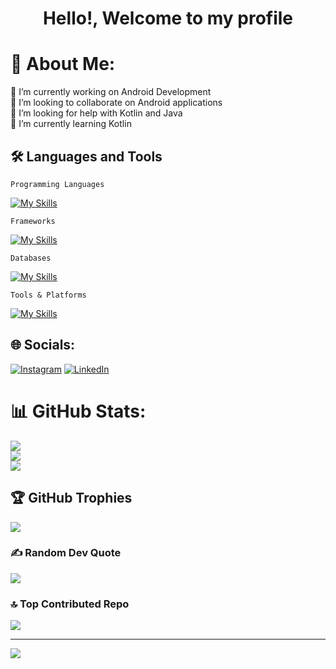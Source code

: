 <h1>
 <p align="center">
 Hello!, Welcome to my profile
</p>
</h1>

# 💫 About Me:
🔭 I’m currently working on Android Development<br>👯 I’m looking to collaborate on Android applications<br>🤝 I’m looking for help with Kotlin and Java<br>🌱 I’m currently learning Kotlin


## 🛠️ Languages and Tools
`Programming Languages`

[![My Skills](https://skillicons.dev/icons?i=java,kotlin,js&theme=dark)]()

`Frameworks`

[![My Skills](https://skillicons.dev/icons?i=flutter,django,fastapi&theme=dark)]()

`Databases`

[![My Skills](https://skillicons.dev/icons?i=mysql&theme=dark)]()

`Tools & Platforms`

[![My Skills](https://skillicons.dev/icons?i=vscode,idea,git,github,firebase&theme=dark)]()


## 🌐 Socials:
[![Instagram](https://img.shields.io/badge/Instagram-%23E4405F.svg?logo=Instagram&logoColor=white)](https://instagram.com/itz_gsl_tiger) [![LinkedIn](https://img.shields.io/badge/LinkedIn-%230077B5.svg?logo=linkedin&logoColor=white)](https://www.linkedin.com/in/gyarsilalsolanki)


# 📊 GitHub Stats:
![](https://github-readme-stats.vercel.app/api?username=gyarsilalsolanki011&theme=tokyonight&hide_border=true&include_all_commits=false&count_private=false)<br/>
![](https://github-readme-streak-stats.herokuapp.com/?user=gyarsilalsolanki011&theme=tokyonight&hide_border=true)<br/>
![](https://github-readme-stats.vercel.app/api/top-langs/?username=gyarsilalsolanki011&theme=tokyonight&hide_border=true&include_all_commits=false&count_private=false&layout=compact)

## 🏆 GitHub Trophies
![](https://github-profile-trophy.vercel.app/?username=gyarsilalsolanki011&theme=tokyonight&no-frame=true&no-bg=false&margin-w=4)

### ✍️ Random Dev Quote
![](https://quotes-github-readme.vercel.app/api?type=horizontal&theme=tokyonight)

### 🔝 Top Contributed Repo
![](https://github-contributor-stats.vercel.app/api?username=gyarsilalsolanki011&limit=5&theme=tokyonight&combine_all_yearly_contributions=true)

---
[![](https://visitcount.itsvg.in/api?id=gyarsilalsolanki011&icon=5&color=0)](https://visitcount.itsvg.in)

<!-- Proudly created with GPRM ( https://gprm.itsvg.in ) -->
